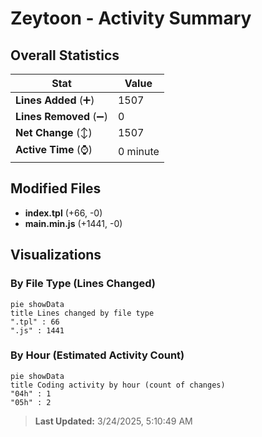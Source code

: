 # Zeytoon - Activity Summary 

## Overall Statistics

| Stat                   | Value                                                             |
| ---------------------- | ----------------------------------------------------------------- |
| **Lines Added** (➕)   | 1507                                          |
| **Lines Removed** (➖) | 0                                        |
| **Net Change** (↕)    | 1507                |
| **Active Time** (⌚)   | 0 minute |


## Modified Files
- **index.tpl** (+66, -0)
- **main.min.js** (+1441, -0)

## Visualizations

### By File Type (Lines Changed)

```mermaid
pie showData
title Lines changed by file type
".tpl" : 66
".js" : 1441
```

### By Hour (Estimated Activity Count)

```mermaid
pie showData
title Coding activity by hour (count of changes)
"04h" : 1
"05h" : 2
```


> **Last Updated:** 3/24/2025, 5:10:49 AM